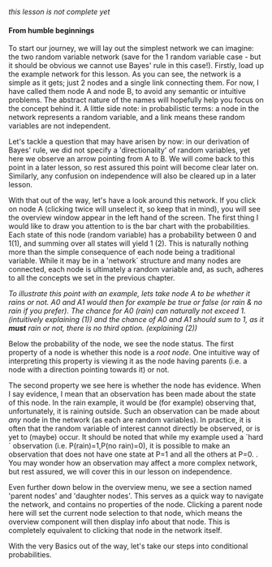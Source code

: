 *this lesson is not complete yet*

#### From humble beginnings

To start our journey, we will lay out the simplest network we can imagine: the two random variable network (save for the 1 
random variable case - but it should be obvious we cannot use Bayes' rule in this case!).
Firstly, load up the example network for this lesson. As you can see, the network is a simple as it gets; just 2 nodes and a
single link connecting them. For now, I have called them node A and node B, to avoid any semantic or intuitive problems. The
abstract nature of the names will hopefully help you focus on the concept behind it. A little side note: in probabilistic
terms: a node in the network represents a random variable, and a link means these random variables are not independent. 

Let's tackle a question that may have arisen by now: in our derivation of Bayes' rule, we did not specify a 'directionality' of 
random variables, yet here we observe an arrow pointing from A to B. We will come back to this point in a later lesson, so 
rest assured this point will become clear later on. Similarly, any confusion on independence will also be cleared up in a later
lesson.

With that out of the way, let's have a look around this network. If you click on node A (clicking twice will unselect it, so 
keep that in mind), you will see the overview window appear in the left hand of the screen. The first thing I would like to
draw you attention to is the bar chart with the probabilities. Each state of this node (random variable) has a probability
between 0 and 1(1), and summing over all states will yield 1 (2). This is naturally nothing more than the 
simple consequence of each node being a traditional variable. While it may be in a 'network´ structure and many nodes 
are connected, each node is ultimately a random variable and, as such, adheres to all the concepts we set in the previous chapter.

*To illustrate this point with an example, lets take node A to be whether it rains or not. A0 and A1 would then for example be 
true or false (or rain & no rain if you prefer). The chance for A0 (rain) can naturally not exceed 1. (intuitively explaining 
(1)) and the chance of A0 and A1 should sum to 1, as it **must** rain or not, there is no third option. (explaining (2))*

Below the probability of the node, we see the node status. The first property of a node is whether this node is a *root node*. 
One intuitive way of interpreting this property is viewing it as the node having parents (i.e. a node with a direction pointing
towards it) or not. <expand>
  
The second property we see here is whether the node has evidence. When I say evidence, I mean that an observation has been made 
about the state of this node. In the rain example, it would be (for example) observing that, unfortunately, 
it is raining outside. Such an observation can be made about *any* node in the network (as each are random variables). 
In practice, it is often that the random variable of interest cannot directly be observed, or is yet to (maybe) occur. 
It should be noted that while my example used a ´hard´ observation (i.e. P(rain)=1,P(no rain)=0), it is possible to make 
an observation that does not have one state at P=1 and all the others at P=0. <We will view this in a later lesson>. You
may wonder how an observation may affect a more complex network, but rest assured, we will cover this in our lesson on 
independence.
  
Even further down below in the overview menu, we see a section named 'parent nodes' and 'daughter nodes'. This serves as a 
quick way to navigate the network, and contains no properties of the node. Clicking a parent node here will set the current
node selection to that node, which means the overview component will then display info about that node. This is completely
equivalent to clicking that node in the network itself.

With the very Basics out of the way, let's take our steps into conditional probabilities.
